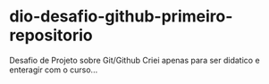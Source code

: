 # dio-desafio-github-primeiro-repositorio
Desafio de Projeto sobre Git/Github
Criei apenas para ser didatico e enteragir com o curso...
